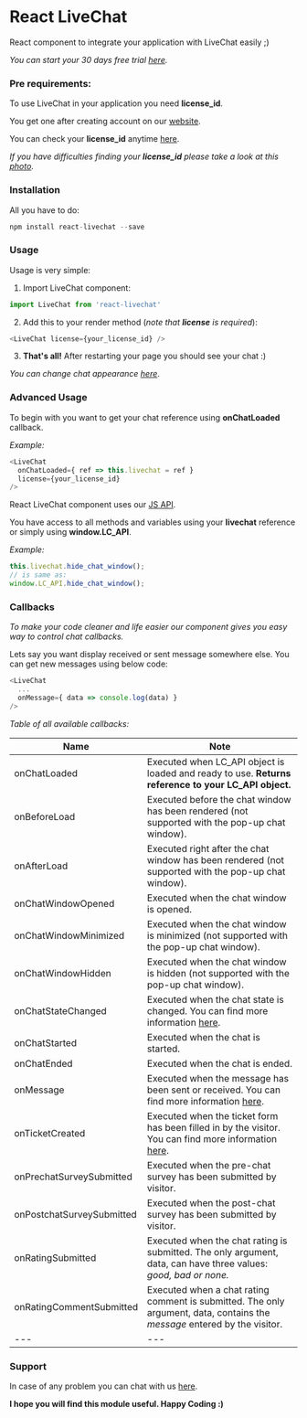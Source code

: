 ﻿# React LiveChat

React component to integrate your application with LiveChat easily ;)

*You can start your 30 days free trial [here](https://www.livechatinc.com/signup/?source_id=header_cta&source_url=https://www.livechatinc.com/&source_type=website).*

### Pre requirements:

To use LiveChat in your application you need **license_id**. 

You get one after creating account on our [website](https://www.livechatinc.com/).

You can check your **license_id** anytime [here](https://my.livechatinc.com/settings/code).

*If you have difficulties finding your **license_id** please take a look at this [photo](https://github.com/livechat/react-livechat/blob/master/license.png).*


### Installation
All you have to do:
```javascript
npm install react-livechat --save
```

### Usage

Usage is very simple:

1. Import LiveChat component:
```javascript
import LiveChat from 'react-livechat'
```
2. Add this to your render method (*note that **license** is required*):
```javascript
<LiveChat license={your_license_id} />
```
3. **That's all!** After restarting your page you should see your chat :)

*You can change chat appearance [here](https://my.livechatinc.com/settings/theme)*.

### Advanced Usage

To begin with you want to get your chat reference using **onChatLoaded** callback.

*Example:*
```javascript
<LiveChat 
  onChatLoaded={ ref => this.livechat = ref }
  license={your_license_id} 
/>
```

React LiveChat component uses our [JS API](https://docs.livechatinc.com/js-api/).

You have access to all methods and variables using your **livechat** reference or
simply using **window.LC_API**.

*Example:*
```javascript
this.livechat.hide_chat_window();
// is same as:
window.LC_API.hide_chat_window();
```
### Callbacks
*To make your code cleaner and life easier our component gives you easy way to control chat callbacks.*

Lets say you want display received or sent message somewhere else. You can get new messages using below code:
```javascript
<LiveChat
  ...
  onMessage={ data => console.log(data) } 
/>
```

*Table of all available callbacks:*

|Name|Note|
|---|---|
| onChatLoaded  | Executed when LC_API object is loaded and ready to use. **Returns reference to your LC_API object.** |
| onBeforeLoad  |  Executed before the chat window has been rendered (not supported with the pop-up chat window). |
| onAfterLoad  |  Executed right after the chat window has been rendered (not supported with the pop-up chat window).|
| onChatWindowOpened |  Executed when the chat window is opened. |
| onChatWindowMinimized |  Executed when the chat window is minimized (not supported with the pop-up chat window). |
| onChatWindowHidden |  Executed when the chat window is hidden (not supported with the pop-up chat window). |
| onChatStateChanged  |  Executed when the chat state is changed. You can find more information [here](https://docs.livechatinc.com/js-api/#on-chat-state-changed).|
| onChatStarted  | Executed when the chat is started.  |
| onChatEnded  |  Executed when the chat is ended. |
| onMessage | Executed when the message has been sent or received. You can find more information [here](https://docs.livechatinc.com/js-api/#on-message).|
| onTicketCreated  |  Executed when the ticket form has been filled in by the visitor. You can find more information [here](https://docs.livechatinc.com/js-api/#on-ticket-created).|
| onPrechatSurveySubmitted |  Executed when the pre-chat survey has been submitted by visitor. |
| onPostchatSurveySubmitted  |  Executed when the post-chat survey has been submitted by visitor. |
| onRatingSubmitted  |  Executed when the chat rating is submitted. The only argument, data, can have three values: *good, bad or none.*|
| onRatingCommentSubmitted |  Executed when a chat rating comment is submitted. The only argument, data, contains the *message* entered by the visitor. |
|---|---|

### Support
In case of any problem you can chat with us [here](https://www.livechatinc.com/contact/).

**I hope you will find this module useful. Happy Coding :)**

